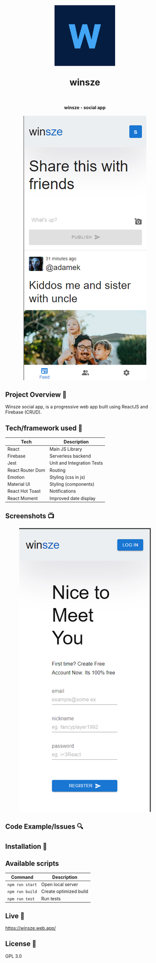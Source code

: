 <h1 align="center">

<br>

<p align="center">
<img src="public/logo192.png"  alt="Logo">
</p>
winsze

<br>
<br>

</h1>

<h4 align="center">winsze - social app</h4>

<p align="center">
  <a >
      <img src="public/assets/screens/auth-feed.png" alt="auth-feed">
  </a>
</p>

## Project Overview 🎉

Winsze social app, is a progressive web app built using ReactJS and Firebase
(CRUD).

## Tech/framework used 🔧

| Tech             | Description                |
| ---------------- | -------------------------- |
| React            | Main JS Library            |
| Firebase         | Serverless backend         |
| Jest             | Unit and Integration Tests |
| React Router Dom | Routing                    |
| Emotion          | Styling (css in js)        |
| Material UI      | Styling (components)       |
| React Hot Toast  | Notifications              |
| React Moment     | Improved date display      |

## Screenshots 📺

<p align="center">
    <img src="public/assets/screens/unauth-mobile.png" alt="unauth-mobile">
</p>

## Code Example/Issues 🔍

## Installation 💾

## Available scripts

| Command         | Description            |
| --------------- | ---------------------- |
| `npm run start` | Open local server      |
| `npm run build` | Create optimized build |
| `npm run test`  | Run tests              |

## Live 📍

https://winsze.web.app/

## License 🔱

GPL 3.0
